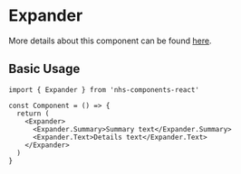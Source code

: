 # Expander

More details about this component can be found [here](https://service-manual.nhs.uk/design-system/components/expander).

## Basic Usage

```tsx
import { Expander } from 'nhs-components-react'

const Component = () => {
  return (
    <Expander>
      <Expander.Summary>Summary text</Expander.Summary>
      <Expander.Text>Details text</Expander.Text>
    </Expander>
  )
}
```
